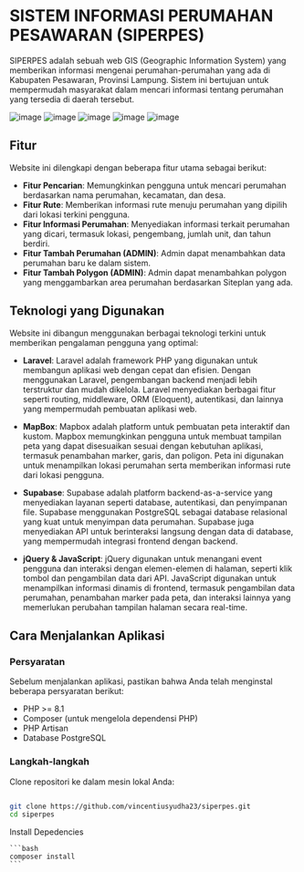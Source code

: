 # SISTEM INFORMASI PERUMAHAN PESAWARAN (SIPERPES)

SIPERPES adalah sebuah web GIS (Geographic Information System) yang memberikan informasi mengenai perumahan-perumahan yang ada di Kabupaten Pesawaran, Provinsi Lampung. Sistem ini bertujuan untuk mempermudah masyarakat dalam mencari informasi tentang perumahan yang tersedia di daerah tersebut.

![image](https://github.com/vincentiusyudha23/siperpes/blob/main/public/asset/img/img-3.png?raw=true)
![image](https://github.com/vincentiusyudha23/siperpes/blob/main/public/asset/img/img-4.png?raw=true)
![image](https://github.com/vincentiusyudha23/siperpes/blob/main/public/asset/img/img-5.png?raw=true)
![image](https://github.com/vincentiusyudha23/siperpes/blob/main/public/asset/img/img-1.jpg?raw=true)
![image](https://github.com/vincentiusyudha23/siperpes/blob/main/public/asset/img/img-2.jpg?raw=true)

## Fitur

Website ini dilengkapi dengan beberapa fitur utama sebagai berikut:

- **Fitur Pencarian**: Memungkinkan pengguna untuk mencari perumahan berdasarkan nama perumahan, kecamatan, dan desa.
- **Fitur Rute**: Memberikan informasi rute menuju perumahan yang dipilih dari lokasi terkini pengguna.
- **Fitur Informasi Perumahan**: Menyediakan informasi terkait perumahan yang dicari, termasuk lokasi, pengembang, jumlah unit, dan tahun berdiri.
- **Fitur Tambah Perumahan (ADMIN)**: Admin dapat menambahkan data perumahan baru ke dalam sistem.
- **Fitur Tambah Polygon (ADMIN)**: Admin dapat menambahkan polygon yang menggambarkan area perumahan berdasarkan Siteplan yang ada.

## Teknologi yang Digunakan

Website ini dibangun menggunakan berbagai teknologi terkini untuk memberikan pengalaman pengguna yang optimal:

- **Laravel**:
  Laravel adalah framework PHP yang digunakan untuk membangun aplikasi web dengan cepat dan efisien. Dengan menggunakan Laravel, pengembangan backend menjadi lebih terstruktur dan mudah dikelola. Laravel menyediakan berbagai fitur seperti routing, middleware, ORM (Eloquent), autentikasi, dan lainnya yang mempermudah pembuatan aplikasi web.

- **MapBox**:
  Mapbox adalah platform untuk pembuatan peta interaktif dan kustom. Mapbox memungkinkan pengguna untuk membuat tampilan peta yang dapat disesuaikan sesuai dengan kebutuhan aplikasi, termasuk penambahan marker, garis, dan poligon. Peta ini digunakan untuk menampilkan lokasi perumahan serta memberikan informasi rute dari lokasi pengguna.

- **Supabase**:
  Supabase adalah platform backend-as-a-service yang menyediakan layanan seperti database, autentikasi, dan penyimpanan file. Supabase menggunakan PostgreSQL sebagai database relasional yang kuat untuk menyimpan data perumahan. Supabase juga menyediakan API untuk berinteraksi langsung dengan data di database, yang mempermudah integrasi frontend dengan backend.

- **jQuery & JavaScript**:
  jQuery digunakan untuk menangani event pengguna dan interaksi dengan elemen-elemen di halaman, seperti klik tombol dan pengambilan data dari API. JavaScript digunakan untuk menampilkan informasi dinamis di frontend, termasuk pengambilan data perumahan, penambahan marker pada peta, dan interaksi lainnya yang memerlukan perubahan tampilan halaman secara real-time.

## Cara Menjalankan Aplikasi

### Persyaratan

Sebelum menjalankan aplikasi, pastikan bahwa Anda telah menginstal beberapa persyaratan berikut:

- PHP >= 8.1
- Composer (untuk mengelola dependensi PHP)
- PHP Artisan
- Database PostgreSQL

### Langkah-langkah

Clone repositori ke dalam mesin lokal Anda:

```sh

git clone https://github.com/vincentiusyudha23/siperpes.git
cd siperpes

```
Install Depedencies

    ```bash
    composer install
    ```


